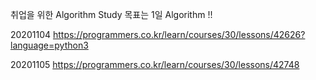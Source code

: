 취업을 위한 Algorithm Study
목표는 1일 Algorithm !!

20201104
https://programmers.co.kr/learn/courses/30/lessons/42626?language=python3

20201105
https://programmers.co.kr/learn/courses/30/lessons/42748


